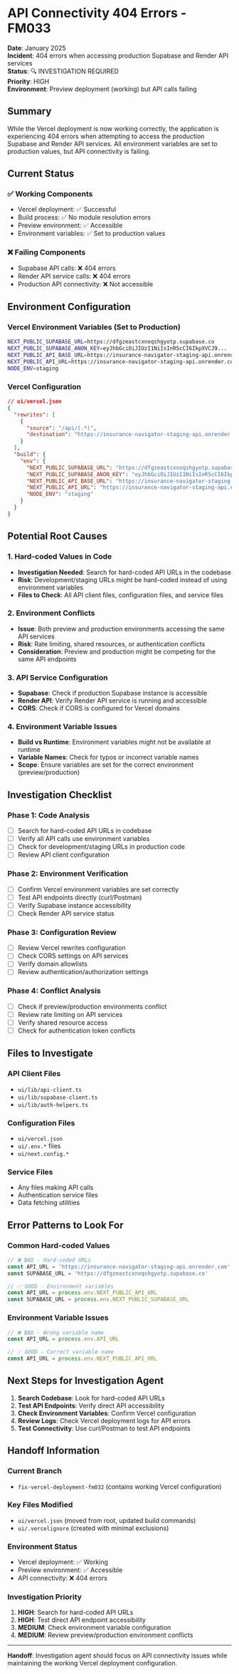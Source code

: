 # API Connectivity 404 Errors - FM033

**Date**: January 2025  
**Incident**: 404 errors when accessing production Supabase and Render API services  
**Status**: 🔍 INVESTIGATION REQUIRED  
**Priority**: HIGH  
**Environment**: Preview deployment (working) but API calls failing  

## Summary

While the Vercel deployment is now working correctly, the application is experiencing 404 errors when attempting to access the production Supabase and Render API services. All environment variables are set to production values, but API connectivity is failing.

## Current Status

### ✅ **Working Components**
- Vercel deployment: ✅ Successful
- Build process: ✅ No module resolution errors
- Preview environment: ✅ Accessible
- Environment variables: ✅ Set to production values

### ❌ **Failing Components**
- Supabase API calls: ❌ 404 errors
- Render API service calls: ❌ 404 errors
- Production API connectivity: ❌ Not accessible

## Environment Configuration

### Vercel Environment Variables (Set to Production)
```bash
NEXT_PUBLIC_SUPABASE_URL=https://dfgzeastcxnoqshgyotp.supabase.co
NEXT_PUBLIC_SUPABASE_ANON_KEY=eyJhbGciOiJIUzI1NiIsInR5cCI6IkpXVCJ9...
NEXT_PUBLIC_API_BASE_URL=https://insurance-navigator-staging-api.onrender.com
NEXT_PUBLIC_API_URL=https://insurance-navigator-staging-api.onrender.com
NODE_ENV=staging
```

### Vercel Configuration
```json
// ui/vercel.json
{
  "rewrites": [
    {
      "source": "/api/(.*)",
      "destination": "https://insurance-navigator-staging-api.onrender.com/api/$1"
    }
  ],
  "build": {
    "env": {
      "NEXT_PUBLIC_SUPABASE_URL": "https://dfgzeastcxnoqshgyotp.supabase.co",
      "NEXT_PUBLIC_SUPABASE_ANON_KEY": "eyJhbGciOiJIUzI1NiIsInR5cCI6IkpXVCJ9...",
      "NEXT_PUBLIC_API_BASE_URL": "https://insurance-navigator-staging-api.onrender.com",
      "NEXT_PUBLIC_API_URL": "https://insurance-navigator-staging-api.onrender.com",
      "NODE_ENV": "staging"
    }
  }
}
```

## Potential Root Causes

### 1. **Hard-coded Values in Code**
- **Investigation Needed**: Search for hard-coded API URLs in the codebase
- **Risk**: Development/staging URLs might be hard-coded instead of using environment variables
- **Files to Check**: All API client files, configuration files, and service files

### 2. **Environment Conflicts**
- **Issue**: Both preview and production environments accessing the same API services
- **Risk**: Rate limiting, shared resources, or authentication conflicts
- **Consideration**: Preview and production might be competing for the same API endpoints

### 3. **API Service Configuration**
- **Supabase**: Check if production Supabase instance is accessible
- **Render API**: Verify Render API service is running and accessible
- **CORS**: Check if CORS is configured for Vercel domains

### 4. **Environment Variable Issues**
- **Build vs Runtime**: Environment variables might not be available at runtime
- **Variable Names**: Check for typos or incorrect variable names
- **Scope**: Ensure variables are set for the correct environment (preview/production)

## Investigation Checklist

### Phase 1: Code Analysis
- [ ] Search for hard-coded API URLs in codebase
- [ ] Verify all API calls use environment variables
- [ ] Check for development/staging URLs in production code
- [ ] Review API client configuration

### Phase 2: Environment Verification
- [ ] Confirm Vercel environment variables are set correctly
- [ ] Test API endpoints directly (curl/Postman)
- [ ] Verify Supabase instance accessibility
- [ ] Check Render API service status

### Phase 3: Configuration Review
- [ ] Review Vercel rewrites configuration
- [ ] Check CORS settings on API services
- [ ] Verify domain allowlists
- [ ] Review authentication/authorization settings

### Phase 4: Conflict Analysis
- [ ] Check if preview/production environments conflict
- [ ] Review rate limiting on API services
- [ ] Verify shared resource access
- [ ] Check for authentication token conflicts

## Files to Investigate

### API Client Files
- `ui/lib/api-client.ts`
- `ui/lib/supabase-client.ts`
- `ui/lib/auth-helpers.ts`

### Configuration Files
- `ui/vercel.json`
- `ui/.env.*` files
- `ui/next.config.*`

### Service Files
- Any files making API calls
- Authentication service files
- Data fetching utilities

## Error Patterns to Look For

### Common Hard-coded Values
```typescript
// ❌ BAD - Hard-coded URLs
const API_URL = 'https://insurance-navigator-staging-api.onrender.com'
const SUPABASE_URL = 'https://dfgzeastcxnoqshgyotp.supabase.co'

// ✅ GOOD - Environment variables
const API_URL = process.env.NEXT_PUBLIC_API_URL
const SUPABASE_URL = process.env.NEXT_PUBLIC_SUPABASE_URL
```

### Environment Variable Issues
```typescript
// ❌ BAD - Wrong variable name
const API_URL = process.env.API_URL

// ✅ GOOD - Correct variable name
const API_URL = process.env.NEXT_PUBLIC_API_URL
```

## Next Steps for Investigation Agent

1. **Search Codebase**: Look for hard-coded API URLs
2. **Test API Endpoints**: Verify direct API accessibility
3. **Check Environment Variables**: Confirm Vercel configuration
4. **Review Logs**: Check Vercel deployment logs for API errors
5. **Test Connectivity**: Use curl/Postman to test API endpoints

## Handoff Information

### Current Branch
- `fix-vercel-deployment-fm032` (contains working Vercel configuration)

### Key Files Modified
- `ui/vercel.json` (moved from root, updated build commands)
- `ui/.vercelignore` (created with minimal exclusions)

### Environment Status
- Vercel deployment: ✅ Working
- Preview environment: ✅ Accessible
- API connectivity: ❌ 404 errors

### Investigation Priority
1. **HIGH**: Search for hard-coded API URLs
2. **HIGH**: Test direct API endpoint accessibility
3. **MEDIUM**: Check environment variable configuration
4. **MEDIUM**: Review preview/production environment conflicts

---

**Handoff**: Investigation agent should focus on API connectivity issues while maintaining the working Vercel deployment configuration.
